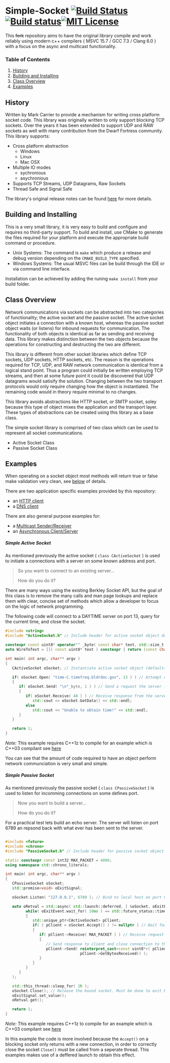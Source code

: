 # Simple-Socket [![Build Status](https://travis-ci.org/prince-chrismc/Simple-Socket.svg?branch=master)](https://travis-ci.org/prince-chrismc/Simple-Socket)[![Build status](https://ci.appveyor.com/api/projects/status/sqbvy884ybs8rtv7?svg=true)](https://ci.appveyor.com/project/prince-chrismc/simple-socket)[![MIT License](http://img.shields.io/badge/license-MIT-blue.svg?style=flat)](LICENSE)
This ~~fork~~ repository aims to have the original library compile and work reliably using modern c++ compilers ( MSVC 15.7 / GCC 7.3 / Clang 6.0 ) with a focus on
the async and multicast functionality.

### Table of Contents
1. [History](#history)
2. [Building and Installing](building-and-installing)
3. [Class Overview](#class-overview)
4. [Examples](#examples)

## History
Written by Mark Carrier to provide a mechanism for writing cross platform socket code. This library was originally written to only support blocking
TCP sockets. Over the years it has been extended to support UDP and RAW sockets as well with many contribution from the Dwarf Fortress community.
This library supports:
* Cross platform abstraction
   * Windows
   * Linux
   * Mac OSX
* Multiple IO modes
   * sychronious
   * asychronious
* Supports TCP Streams, UDP Datagrams, Raw Sockets
* Thread Safe and Signal Safe

The library's original release notes can be found [here](https://github.com/DFHack/clsocket/blob/master/ReleaseNotes) for more details.

## Building and Installing
This is a very small library, it is very easy to build and configure and requires no third-party support.
To build and install, use CMake to generate the files required for your platform and execute the appropriate build command or procedure.

- Unix Systems: The command is `make` which produce a release and debug version depending on the `CMAKE_BUILD_TYPE` specified.
- Windows Systems: The usual MSVC files can be build through the IDE or via command line interface.

Installation can be achieved by adding the runing `make install` from your build folder.

## Class Overview
Network communications via sockets can be abstracted into two categories of functionality; the active socket and the passive socket.
The active socket object initiates a connection with a known host, whereas the passive socket object waits (or listens) for inbound requests for
communication. The functionality of both objects is identical as far as sending and receiving data. This library makes distinction between the two
objects because the operations for constructing and destructing the two are different.

This library is different from other socket libraries which define TCP sockets, UDP sockets, HTTP sockets, etc.
The reason is the operations required for TCP, UDP, and RAW network communication is identical from a logical stand point.
Thus a program could initially be written employing TCP streams, and then at some future point it could be discovered that UDP datagrams would
satisify the solution. Changing between the two transport protocols would only require changing how the object is instantiated. The remaining code
would in theory require minimal to no changes.

This library avoids abstractions like HTTP socket, or SMTP socket, soley because this type of object mixes the application and the transport layer.
These types of abstractions can be created using this library as a base class.

The simple socket library is comprised of two class which can be used to represent all socket communications.
* Active Socket Class
* Passive Socket Class

## Examples
When operating on a socket object most methods will return true or false make validation very clean, see [below](#Simple-Active-Socket) of details.

There are two application specific examples provided by this repository:
- an [HTTP client](https://github.com/prince-chrismc/clsocket/tree/master/examples/http)
- a [DNS client](https://github.com/prince-chrismc/clsocket/tree/master/examples/dns)

There are also general purpose examples for:
- a [Multicast Sender/Receiver](https://github.com/prince-chrismc/Simple-Socket/blob/master/examples/Multicast.cpp)
- an [Asynchronous Client/Server](https://github.com/prince-chrismc/Simple-Socket/blob/master/examples/RecvAsync.cpp)

##### Simple Active Socket
As mentioned previously the active socket ( `class CActiveSocket` ) is used to initiate a connections with a server on some known address and port.

> So you want to connect to an existing server...
>
> How do you do it?

There are many ways using the existing Berkley Socket API, but the goal of this class is to remove the many calls and man page lookups and replace
them with clear, concise set of methods which allow a developer to focus on the logic of network programming.

The following code will connect to a DAYTIME server on port 13, query for the current time, and close the socket.

```cpp
#include <string>
#include "ActiveSocket.h" // Include header for active socket object definition

constexpr const uint8* operator"" _byte( const char* text, std::size_t ) { return (const uint8 *)text; }
auto WireToText = []( const uint8* text ) constexpr { return (const char*)text; };

int main( int argc, char** argv )
{
   CActiveSocket oSocket; // Instantiate active socket object (defaults to TCP).

   if( oSocket.Open( "time-C.timefreq.bldrdoc.gov", 13 ) ) // Attempt connection to known remote server
   {
      if( oSocket.Send( "\n"_byte, 1 ) ) // Send a request the server for the current time.
      {
         if( oSocket.Receive( 48 ) ) // Receive response from the server.
            std::cout << oSocket.GetData() << std::endl;
         else
            std::cout << "Unable to obtain time!" << std::endl;
      }
   }

   return 1;
}

```
_Note:_ This example requires C++1z to compile for an example which is C++03 compilant see [here](https://github.com/prince-chrismc/Simple-Socket/blob/d7b1c5d3a8436cdbc60793701ffed4f1f504c754/examples/QueryDayTime.cpp)

You can see that the amount of code required to have an object perform network communciation is very small and simple.

##### Simple Passive Socket
As mentioned previously the passive socket ( `class CPassiveSocket` ) is used to listen for incomming connections on some defines port.

> Now you want to build a server...
>
> How do you do it?

For a practical test lets build an echo server. The server will listen on port 6789 an repsond back with what ever has been sent to the server.

```cpp

#include <future>
#include <chrono>
#include "PassiveSocket.h" // Include header for passive socket object definition

static constexpr const int32 MAX_PACKET = 4096;
using namespace std::chrono_literals;

int main( int argc, char** argv )
{
   CPassiveSocket oSocket;
   std::promise<void> oExitSignal;

   oSocket.Listen( "127.0.0.1", 6789 ); // Bind to local host on port 6789 to wait for incomming connections

   auto oRetval = std::async( std::launch::deferred, [ &oSocket, oExitEvent = oExitSignal.get_future() ]() {
         while( oExitEvent.wait_for( 10ms ) == std::future_status::timeout )
         {
            std::unique_ptr<CActiveSocket> pClient;
            if( ( pClient = oSocket.Accept() ) != nullptr ) // Wait for an incomming connection
            {
               if( pClient->Receive( MAX_PACKET ) ) // Receive request from the client.
               {
                  // Send response to client and close connection to the client.
                  pClient->Send( reinterpret_cast<const uint8*>( pClient->GetData().c_str() ),
                                 pClient->GetBytesReceived() );
               }
            }
         }
      }
   );

   std::this_thread::sleep_for( 1h );
   oSocket.Close(); // Release the bound socket. Must be done to exit blocking accept call
   oExitSignal.set_value();
   oRetval.get();

   return 1;
}
```
_Note:_ This example requires C++1z to compile for an example which is C++03 compilant see [here](https://github.com/prince-chrismc/Simple-Socket/blob/d7b1c5d3a8436cdbc60793701ffed4f1f504c754/examples/EchoServer.cpp)

In this example the code is more involved because the `Accept()` on a blocking socket only returns with a new connection, in order to correctly close
the socket `Close()` must be called from a seperate thread. This examples makes use of a deffered launch to obtain this effect.
